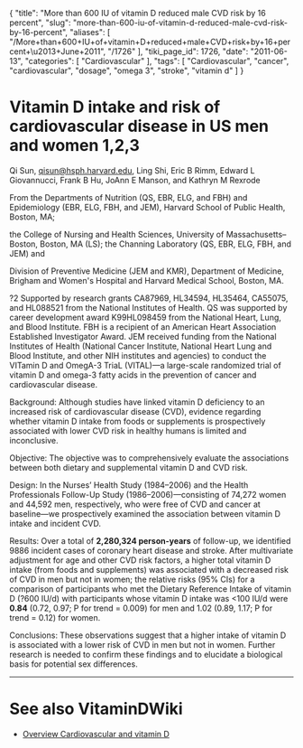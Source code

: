 {
    "title": "More than 600 IU of vitamin D reduced male CVD risk by 16 percent",
    "slug": "more-than-600-iu-of-vitamin-d-reduced-male-cvd-risk-by-16-percent",
    "aliases": [
        "/More+than+600+IU+of+vitamin+D+reduced+male+CVD+risk+by+16+percent+\u2013+June+2011",
        "/1726"
    ],
    "tiki_page_id": 1726,
    "date": "2011-06-13",
    "categories": [
        "Cardiovascular"
    ],
    "tags": [
        "Cardiovascular",
        "cancer",
        "cardiovascular",
        "dosage",
        "omega 3",
        "stroke",
        "vitamin d"
    ]
}


# Vitamin D intake and risk of cardiovascular disease in US men and women 1,2,3

Qi Sun, qisun@hsph.harvard.edu,     Ling Shi,     Eric B Rimm,     Edward L Giovannucci,     Frank B Hu,     JoAnn E Manson, and     Kathryn M Rexrode

From the Departments of Nutrition (QS, EBR, ELG, and FBH) and Epidemiology (EBR, ELG, FBH, and JEM), Harvard School of Public Health, Boston, MA; 

the College of Nursing and Health Sciences, University of Massachusetts–Boston, Boston, MA (LS); the Channing Laboratory (QS, EBR, ELG, FBH, and JEM) and 

Division of Preventive Medicine (JEM and KMR), Department of Medicine, Brigham and Women's Hospital and Harvard Medical School, Boston, MA.

?2 Supported by research grants CA87969, HL34594, HL35464, CA55075, and HL088521 from the National Institutes of Health. QS was supported by career development award K99HL098459 from the National Heart, Lung, and Blood Institute. FBH is a recipient of an American Heart Association Established Investigator Award. JEM received funding from the National Institutes of Health (National Cancer Institute, National Heart Lung and Blood Institute, and other NIH institutes and agencies) to conduct the VITamin D and OmegA-3 TriaL (VITAL)—a large-scale randomized trial of vitamin D and omega-3 fatty acids in the prevention of cancer and cardiovascular disease.

Background: Although studies have linked vitamin D deficiency to an increased risk of cardiovascular disease (CVD), evidence regarding whether vitamin D intake from foods or supplements is prospectively associated with lower CVD risk in healthy humans is limited and inconclusive.

Objective: The objective was to comprehensively evaluate the associations between both dietary and supplemental vitamin D and CVD risk.

Design: In the Nurses’ Health Study (1984–2006) and the Health Professionals Follow-Up Study (1986–2006)—consisting of 74,272 women and 44,592 men, respectively, who were free of CVD and cancer at baseline—we prospectively examined the association between vitamin D intake and incident CVD.

Results: Over a total of  **2,280,324 person-years**  of follow-up, we identified 9886 incident cases of coronary heart disease and stroke. After multivariate adjustment for age and other CVD risk factors, a higher total vitamin D intake (from foods and supplements) was associated with a decreased risk of CVD in men but not in women; the relative risks (95% CIs) for a comparison of participants who met the Dietary Reference Intake of vitamin D (?600 IU/d) with participants whose vitamin D intake was <100 IU/d were  **0.84**  (0.72, 0.97; P for trend = 0.009) for men and 1.02 (0.89, 1.17; P for trend = 0.12) for women.

Conclusions: These observations suggest that a higher intake of vitamin D is associated with a lower risk of CVD in men but not in women. Further research is needed to confirm these findings and to elucidate a biological basis for potential sex differences.

- - - - - - - - 

# See also VitaminDWiki

* [Overview Cardiovascular and vitamin D](/posts/overview-cardiovascular-and-vitamin-d)